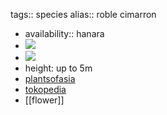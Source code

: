 tags:: species
alias:: roble cimarron

- availability:: hanara
- ![](https://peach-geographical-bat-397.mypinata.cloud/ipfs/QmePNc2z8BHedz3vy57tBjy27FDxYGqcCFH6nLaXydXagX)
- ![](https://peach-geographical-bat-397.mypinata.cloud/ipfs/QmZa92wVG6gFq1HLkHyPtTP9FGr1EtcBzXmkskyRNTYMzJ)
- height: up to 5m
- [plantsofasia](http://www.plantsofasia.com/index/tabebuia_haemantha/0-346)
- [tokopedia](https://www.tokopedia.com/hanaranurseries/tabebuia-haemantha-tabebuia-merah-pohon-instan-instant-tree?extParam=ivf%3Dfalse%26src%3Dsearch)
- [[flower]]